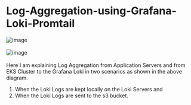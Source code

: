 # Log-Aggregation-using-Grafana-Loki-Promtail
![image](https://github.com/user-attachments/assets/d439ca50-59a3-4793-9e04-dee2343f7d7a)
<br></br>
![image](https://github.com/user-attachments/assets/dd957309-be94-4bf4-a693-bcac37766bf7)
<br></br>
Here I am explaining Log Aggregation from Application Servers and from EKS Cluster to the Grafana Loki in two scenarios as shown in the above diagram.
1. When the Loki Logs are kept locally on the Loki Servers and
2. When the Loki Logs are sent to the s3 bucket. 

